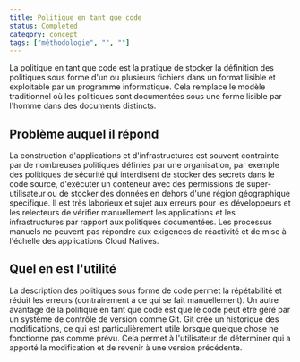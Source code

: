```yaml
---
title: Politique en tant que code
status: Completed
category: concept
tags: ["méthodologie", "", ""]
---
```


La politique en tant que code est la pratique de stocker la définition des politiques sous forme d'un ou plusieurs fichiers dans un format lisible et exploitable par un programme informatique.
Cela remplace le modèle traditionnel où les politiques sont documentées sous une forme lisible par l'homme dans des documents distincts.

## Problème auquel il répond

La construction d'applications et d'infrastructures est souvent contrainte par de nombreuses politiques définies par une organisation,
par exemple des politiques de sécurité qui interdisent de stocker des secrets dans le code source, d'exécuter un conteneur avec des permissions de super-utilisateur
ou de stocker des données en dehors d'une région géographique spécifique.
Il est très laborieux et sujet aux erreurs pour les développeurs et les relecteurs de vérifier manuellement les applications et les infrastructures par rapport aux politiques documentées.
Les processus manuels ne peuvent pas répondre aux exigences de réactivité et de mise à l'échelle des applications Cloud Natives.

## Quel en est l'utilité

La description des politiques sous forme de code permet la répétabilité et réduit les erreurs (contrairement à ce qui se fait manuellement).
Un autre avantage de la politique en tant que code est que le code peut être géré par un système de contrôle de version comme Git. 
Git crée un historique des modifications, ce qui est particulièrement utile lorsque quelque chose ne fonctionne pas comme prévu.
Cela permet à l'utilisateur de déterminer qui a apporté la modification et de revenir à une version précédente.
